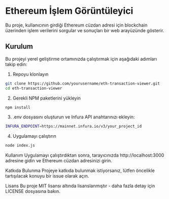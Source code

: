 # Ethereum İşlem Görüntüleyici

Bu proje, kullanıcının girdiği Ethereum cüzdan adresi için blockchain üzerinden işlem verilerini sorgular ve sonuçları bir web arayüzünde gösterir.

## Kurulum

Bu projeyi yerel geliştirme ortamınızda çalıştırmak için aşağıdaki adımları takip edin:

1. Repoyu klonlayın
```bash
git clone https://github.com/yourusername/eth-transaction-viewer.git
cd eth-transaction-viewer
```

2. Gerekli NPM paketlerini yükleyin
```bash
npm install
```

3. .env dosyasını oluşturun ve Infura API anahtarınızı ekleyin:
```bash
INFURA_ENDPOINT=https://mainnet.infura.io/v3/your_project_id
```

4. Uygulamayı çalıştırın
```bash
node index.js
```

Kullanım
Uygulamayı çalıştırdıktan sonra, tarayıcınızda http://localhost:3000 adresine gidin ve Ethereum cüzdan adresinizi girin.

Katkıda Bulunma
Projeye katkıda bulunmak istiyorsanız, lütfen öncelikle tartışılacak konuyu bir issue olarak açın.

Lisans
Bu proje MIT lisansı altında lisanslanmıştır - daha fazla detay için LICENSE dosyasına bakın.
